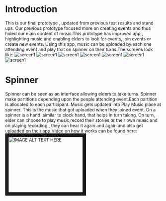 
# Introduction
This is our final prototype , updated from previous test results and stand ups. Our previous prototype focused more on creating events and thus hided our main content of music.This prototype has improved app , highlighting music and enabling elders to look for events, join events or create new events. Using this app, music can be uploaded by each one attending event and play that on spinner on their turns.The screens look like:
![screen1](https://github.com/deco3500-2017/Genius/blob/master/DigitalPrototype/img3/share3.png)
![screen1](https://github.com/deco3500-2017/Genius/blob/master/DigitalPrototype/img3/shot1.png)
![screen1](https://github.com/deco3500-2017/Genius/blob/master/DigitalPrototype/img3/shot2.png)
![screen1](https://github.com/deco3500-2017/Genius/blob/master/DigitalPrototype/img3/shot3.png)
![screen1](https://github.com/deco3500-2017/Genius/blob/master/DigitalPrototype/img3/shot4.png)
![screen1](https://github.com/deco3500-2017/Genius/blob/master/DigitalPrototype/img3/shot5.png)
![screen1](https://github.com/deco3500-2017/Genius/blob/master/DigitalPrototype/img3/shot6.png)

# Spinner
Spinner can be seen as an interface allowing elders to take turns. Spinner make partitions depending upon the people attending event.Each partition is allocated to each participant. Music gets updated into Play Music place at spinner. This is the music that got uploaded when they joined event. On a spinner is a hand ,similar to clock hand, that helps in turn taking. On turn, elder can choose to play music,record their stories or their own music and on playing recording , they can hear it again and again and also get uploaded on their app.Video on how it works can be found here:
<a href="
" target="_blank"><img src="http://img.youtube.com/vi/YOUTUBE_VIDEO_ID_HERE/0.jpg" 
alt="IMAGE ALT TEXT HERE" width="240" height="180" border="10" /></a>


